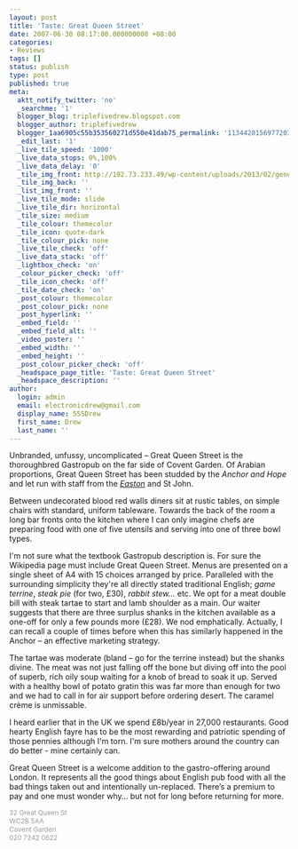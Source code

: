 ```yaml
---
layout: post
title: 'Taste: Great Queen Street'
date: 2007-06-30 08:17:00.000000000 +08:00
categories:
- Reviews
tags: []
status: publish
type: post
published: true
meta:
  aktt_notify_twitter: 'no'
  _searchme: '1'
  blogger_blog: triplefivedrew.blogspot.com
  blogger_author: triplefivedrew
  blogger_1aa6905c55b353560271d550e41dab75_permalink: '1134420156977203744'
  _edit_last: '1'
  _live_tile_speed: '1000'
  _live_data_stops: 0%,100%
  _live_data_delay: '0'
  _tile_img_front: http://192.73.233.49/wp-content/uploads/2013/02/generic-restaurant-shot-tile.jpg
  _tile_img_back: ''
  _list_img_front: ''
  _live_tile_mode: slide
  _live_tile_dir: horizontal
  _tile_size: medium
  _tile_colour: themecolor
  _tile_icon: quote-dark
  _tile_colour_pick: none
  _live_tile_check: 'off'
  _live_data_stack: 'off'
  _lightbox_check: 'on'
  _colour_picker_check: 'off'
  _tile_icon_check: 'off'
  _tile_date_check: 'on'
  _post_colour: themecolor
  _post_colour_pick: none
  _post_hyperlink: ''
  _embed_field: ''
  _embed_field_alt: ''
  _video_poster: ''
  _embed_width: ''
  _embed_height: ''
  _post_colour_picker_check: 'off'
  _headspace_page_title: 'Taste: Great Queen Street'
  _headspace_description: ''
author:
  login: admin
  email: electronicdrew@gmail.com
  display_name: 555Drew
  first_name: Drew
  last_name: ''
---
```

<p class="MsoNormal">Unbranded, unfussy, uncomplicated – Great Queen Street is the thoroughbred Gastropub on the far side of Covent Garden. Of Arabian proportions, Great Queen   Street has been studded by the <i>Anchor and Hope</i> and let run with staff from the <a style="font-style:italic;" href="http://triplefivedrew.blogspot.com/2007/10/easton.html">Easton</a> and St John.
<p class="MsoNormal">Between undecorated blood red walls diners sit at rustic tables, on simple chairs with standard, uniform tableware. Towards the back of the room a long bar fronts onto the kitchen where I can only imagine chefs are preparing food with one of five utensils and serving into one of three bowl types.
<p class="MsoNormal">I'm not sure what the textbook Gastropub description is. For sure the Wikipedia page must include Great   Queen Street. Menus are presented on a single sheet of A4 with 15 choices arranged by price. Paralleled with the surrounding simplicity they're all directly stated traditional English; <i>game terrine</i>, <i>steak pie</i> (for two, £30), <i>rabbit stew…</i> etc. We opt for a meat double bill with steak tartae to start and lamb shoulder as a main. Our waiter suggests that there are three surplus shanks in the kitchen available as a one-off for only a few pounds more (£28). We nod emphatically. Actually, I can recall a couple of times before when this has similarly happened in the Anchor – an effective marketing strategy.
<p class="MsoNormal">The tartae was moderate (bland – go for the terrine instead) but the shanks divine. The meat was not just falling off the bone but diving off into the pool of superb, rich oily soup waiting for a knob of bread to soak it up. Served with a healthy bowl of potato gratin this was far more than enough for two and we had to call in for air support before ordering desert. The caramel crème is unmissable.
<p class="MsoNormal">I heard earlier that in the UK we spend £8b/year in 27,000 restaurants. Good hearty English fayre has to be the most rewarding and patriotic spending of those pennies although I'm torn. I'm sure mothers around the country can do better - mine certainly can. 
<p class="MsoNormal">Great Queen Street is a welcome addition to the gastro-offering around London. It represents all the good things about English pub food with all the bad things taken out and intentionally un-replaced. There’s a premium to pay and one must wonder why… but not for long before returning for more.
<p style="color:rgb(153,153,153);" class="MsoNormal"><span style="font-size:85%;">32 Great Queen   St<br />WC2B 5AA<br />Covent Garden<br />020 7242 0622</span>
